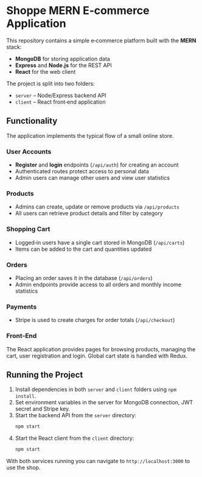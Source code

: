 # Shoppe MERN E‑commerce Application

This repository contains a simple e‑commerce platform built with the **MERN** stack:

- **MongoDB** for storing application data
- **Express** and **Node.js** for the REST API
- **React** for the web client

The project is split into two folders:

- `server` – Node/Express backend API
- `client` – React front‑end application

## Functionality

The application implements the typical flow of a small online store.

### User Accounts

- **Register** and **login** endpoints (`/api/auth`) for creating an account
- Authenticated routes protect access to personal data
- Admin users can manage other users and view user statistics

### Products

- Admins can create, update or remove products via `/api/products`
- All users can retrieve product details and filter by category

### Shopping Cart

- Logged‑in users have a single cart stored in MongoDB (`/api/carts`)
- Items can be added to the cart and quantities updated

### Orders

- Placing an order saves it in the database (`/api/orders`)
- Admin endpoints provide access to all orders and monthly income statistics

### Payments

- Stripe is used to create charges for order totals (`/api/checkout`)

### Front‑End

The React application provides pages for browsing products, managing the cart, user registration and login. Global cart state is handled with Redux.

## Running the Project

1. Install dependencies in both `server` and `client` folders using `npm install`.
2. Set environment variables in the server for MongoDB connection, JWT secret and Stripe key.
3. Start the backend API from the `server` directory:
   ```bash
   npm start
   ```
4. Start the React client from the `client` directory:
   ```bash
   npm start
   ```

With both services running you can navigate to `http://localhost:3000` to use the shop.


